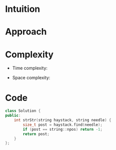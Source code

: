 # Intuition
<!-- Describe your first thoughts on how to solve this problem. -->

# Approach
<!-- Describe your approach to solving the problem. -->

# Complexity
- Time complexity:
<!-- Add your time complexity here, e.g. $$O(n)$$ -->

- Space complexity:
<!-- Add your space complexity here, e.g. $$O(n)$$ -->

# Code
```cpp []
class Solution {
public:
    int strStr(string haystack, string needle) {
		size_t post = haystack.find(needle);
		if (post == string::npos) return -1;
		return post;
    }
};
```